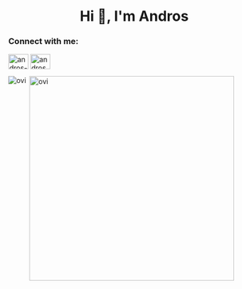 <h1 align="center">Hi 👋, I'm Andros</h1>

<h3 align="left">Connect with me:</h3>
<p align="left">
<a href="https://linkedin.com/in/andros-clarence-chen" target="blank"><img align="center" src="https://raw.githubusercontent.com/rahuldkjain/github-profile-readme-generator/master/src/images/icons/Social/linked-in-alt.svg" alt="andros-clarence-chen" height="30" width="40" /></a>
<a href="https://codeforces.com/profile/androsc" target="blank"><img align="center" src="https://raw.githubusercontent.com/rahuldkjain/github-profile-readme-generator/master/src/images/icons/Social/codeforces.svg" alt="androsc" height="30" width="40" /></a>
</p>


<p><img align="left" src="https://github-readme-stats.vercel.app/api/top-langs?username=androschen&show_icons=true&locale=en&layout=compact&theme=github_dark" alt="ovi" /></p>
<p>&nbsp;<img src="https://github-readme-stats.vercel.app/api?username=androschen&show_icons=true&locale=en&theme=github_dark" alt="ovi" width="410" /></p>

